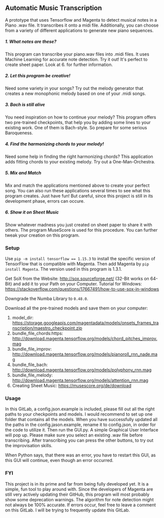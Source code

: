 ## Automatic Music Transcription
A prototype that uses Tensorflow and Magenta to detect musical notes in a Piano .wav file. It transcribes it onto a midi file. Additionally, you can choose from a variety of different applications to generate new piano sequences.
##### 1. What notes are these?  
This program can transcribe your piano.wav files into .midi files. It uses Machine Learning for accurate note detection. Try it out! It's perfect to create sheet paper. Look at 6. for further information.
##### 2. Let this program be creative! 
Need some variety in your songs? Try out the melody generator that creates a new monophonic melody based on one of your .midi songs. 
##### 3. Bach is still alive
You need inspiration on how to continue your melody? This program offers two pre-trained checkpoints, that help you by adding some lines to your existing work. One of them is Bach-style. So prepare for some serious Baroqueness.
##### 4.  Find the harmonizing chords to your melody!
Need some help in finding the right harmonizing chords? This application adds fitting chords to your existing melody. Try out a One-Man-Orchestra.
##### 5. Mix and Match 
Mix and match the applications mentioned above to create your perfect song. You can also run these applications several times to see what this program creates. Just have fun! But careful, since this project is still in its development phase, errors can occure.
##### 6. Show it on Sheet Music
Show whatever madness you just created on sheet paper to share it with others. The program MuseScore is used for this procedure. You can further tweak your creation on this program. 

### Setup
Use `pip -m install tensorflow == 1.15.3` to install the specific version of TensorFlow that is compatible with Magenta.
Then add Magenta by `pip install Magenta`. The version used in this program is 1.3.1. 

Get SoX from the Website: http://sox.sourceforge.net/ (32-Bit works on 64-Bit) and add it to your Path on your Computer. Tutorial for Windows: https://stackoverflow.com/questions/17667491/how-to-use-sox-in-windows 

Downgrade the Numba Library to `0.48.0`. 

Download all the pre-trained models and save them on your computer: 
 1. model_dir: https://storage.googleapis.com/magentadata/models/onsets_frames_transcription/maestro_checkpoint.zip
 2. bundle_file_chords:https: http://download.magenta.tensorflow.org/models/chord_pitches_improv.mag
 3. bundle_file_improv: http://download.magenta.tensorflow.org/models/pianoroll_rnn_nade.mag
 4. bundle_file_bach: http://download.magenta.tensorflow.org/models/polyphony_rnn.mag
 5. bundle_file_melody: http://download.magenta.tensorflow.org/models/attention_rnn.mag
 6. Creating Sheet Music: https://musescore.org/de/download


### Usage
In this GitLab, a config.json.example is included, please fill out all the right paths to your checkpoints and models. I would recommend to set up one folder that contains all the models.
When you have successfully updated all the paths in the config.jason.example, rename it to config.json, in order for the code to utilize it. 
Then run the GUI.py. A simple Graphical User Interface will pop up. Please make sure you select an existing .wav file before transcribing.
After transcribing you can press the other buttons, to try out the improvisation skills. 

When Python says, that there was an error, you have to restart this GUI, as this GUI will continue, even though an error occurred. 

### FYI
This project is in its prime and far from being fully developed yet. It is a simple, fun tool to play around with. Since the developers of Magenta are still very actively updating their GitHub, this program will most probably show some deprecation warnings.  The algorithm for note detection might not always be 100% accurate. If errors occur, feel free to leave a comment on this GitLab.
I will be trying to frequently update this GitLab. 









